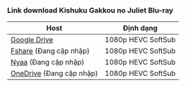 ### **Link download Kishuku Gakkou no Juliet Blu-ray**

| Host          | Định dạng          |
| ------------- |:------------------:|
| [Google Drive](https://drive.google.com/drive/folders/1O2R6cUBMHPL3nLv8okAtynzQyRl2lhfE?usp=sharing)  | 1080p HEVC SoftSub |
| [Fshare]() (Đang cập nhập) 	| 1080p HEVC SoftSub |
| [Nyaa]() (Đang cập nhập)         | 1080p HEVC SoftSub |
| [OneDrive]() (Đang cập nhập)      | 1080p HEVC SoftSub |
